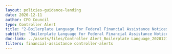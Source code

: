 ```yaml
---
layout: policies-guidance-landing
date: 2020-12-11
author: CFO Council
type: Controller Alert
title: "2-Boilerplate Language for Federal Financial Assistance Notices of Funding Opportunity and General Terms and Conditions"
subtitle: "Boilerplate Language for Federal Financial Assistance Notices of Funding Opportunity and General Terms and Conditions"
doc-link: ../assets/files/Controller Alert_Boilerplate Language_20201210.pdf
filters: financial-assistance controller-alerts
---
```


